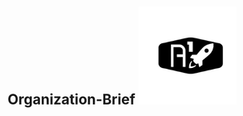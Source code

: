 # Organization-Brief               <img src = "https://github.com/A-OneSpace/Organization-Brief/blob/master/About/Assets/A-OneSpace%20Logo.png" width = "195" height = "195"/>

